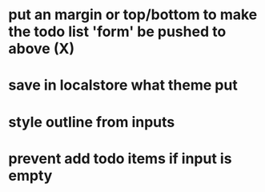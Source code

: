 # put an margin or top/bottom to make the todo list 'form' be pushed to above (X)

# save in localstore what theme put

# style outline from inputs

# prevent add todo items if input is empty
